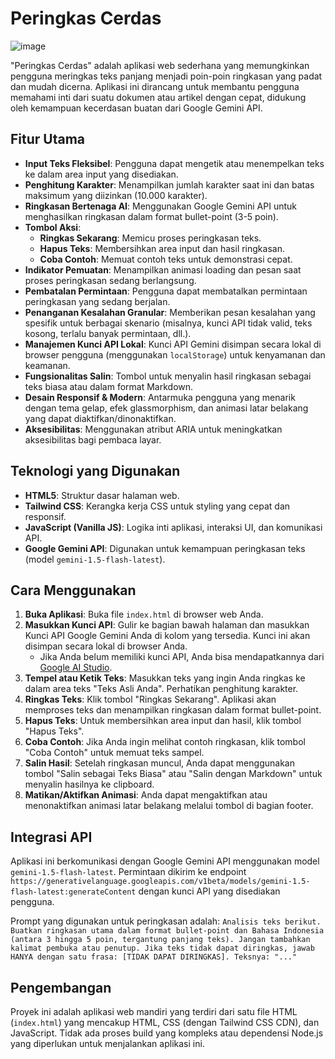 # Peringkas Cerdas

![image](https://github.com/user-attachments/assets/d1c4d4c2-5af2-40be-ba12-75d39739762f)

"Peringkas Cerdas" adalah aplikasi web sederhana yang memungkinkan pengguna meringkas teks panjang menjadi poin-poin ringkasan yang padat dan mudah dicerna. Aplikasi ini dirancang untuk membantu pengguna memahami inti dari suatu dokumen atau artikel dengan cepat, didukung oleh kemampuan kecerdasan buatan dari Google Gemini API.

## Fitur Utama

*   **Input Teks Fleksibel**: Pengguna dapat mengetik atau menempelkan teks ke dalam area input yang disediakan.
*   **Penghitung Karakter**: Menampilkan jumlah karakter saat ini dan batas maksimum yang diizinkan (10.000 karakter).
*   **Ringkasan Bertenaga AI**: Menggunakan Google Gemini API untuk menghasilkan ringkasan dalam format bullet-point (3-5 poin).
*   **Tombol Aksi**:
    *   **Ringkas Sekarang**: Memicu proses peringkasan teks.
    *   **Hapus Teks**: Membersihkan area input dan hasil ringkasan.
    *   **Coba Contoh**: Memuat contoh teks untuk demonstrasi cepat.
*   **Indikator Pemuatan**: Menampilkan animasi loading dan pesan saat proses peringkasan sedang berlangsung.
*   **Pembatalan Permintaan**: Pengguna dapat membatalkan permintaan peringkasan yang sedang berjalan.
*   **Penanganan Kesalahan Granular**: Memberikan pesan kesalahan yang spesifik untuk berbagai skenario (misalnya, kunci API tidak valid, teks kosong, terlalu banyak permintaan, dll.).
*   **Manajemen Kunci API Lokal**: Kunci API Gemini disimpan secara lokal di browser pengguna (menggunakan `localStorage`) untuk kenyamanan dan keamanan.
*   **Fungsionalitas Salin**: Tombol untuk menyalin hasil ringkasan sebagai teks biasa atau dalam format Markdown.
*   **Desain Responsif & Modern**: Antarmuka pengguna yang menarik dengan tema gelap, efek glassmorphism, dan animasi latar belakang yang dapat diaktifkan/dinonaktifkan.
*   **Aksesibilitas**: Menggunakan atribut ARIA untuk meningkatkan aksesibilitas bagi pembaca layar.

## Teknologi yang Digunakan

*   **HTML5**: Struktur dasar halaman web.
*   **Tailwind CSS**: Kerangka kerja CSS untuk styling yang cepat dan responsif.
*   **JavaScript (Vanilla JS)**: Logika inti aplikasi, interaksi UI, dan komunikasi API.
*   **Google Gemini API**: Digunakan untuk kemampuan peringkasan teks (model `gemini-1.5-flash-latest`).

## Cara Menggunakan

1.  **Buka Aplikasi**: Buka file `index.html` di browser web Anda.
2.  **Masukkan Kunci API**: Gulir ke bagian bawah halaman dan masukkan Kunci API Google Gemini Anda di kolom yang tersedia. Kunci ini akan disimpan secara lokal di browser Anda.
    *   Jika Anda belum memiliki kunci API, Anda bisa mendapatkannya dari [Google AI Studio](https://aistudio.google.com/app/apikey).
3.  **Tempel atau Ketik Teks**: Masukkan teks yang ingin Anda ringkas ke dalam area teks "Teks Asli Anda". Perhatikan penghitung karakter.
4.  **Ringkas Teks**: Klik tombol "Ringkas Sekarang". Aplikasi akan memproses teks dan menampilkan ringkasan dalam format bullet-point.
5.  **Hapus Teks**: Untuk membersihkan area input dan hasil, klik tombol "Hapus Teks".
6.  **Coba Contoh**: Jika Anda ingin melihat contoh ringkasan, klik tombol "Coba Contoh" untuk memuat teks sampel.
7.  **Salin Hasil**: Setelah ringkasan muncul, Anda dapat menggunakan tombol "Salin sebagai Teks Biasa" atau "Salin dengan Markdown" untuk menyalin hasilnya ke clipboard.
8.  **Matikan/Aktifkan Animasi**: Anda dapat mengaktifkan atau menonaktifkan animasi latar belakang melalui tombol di bagian footer.

## Integrasi API

Aplikasi ini berkomunikasi dengan Google Gemini API menggunakan model `gemini-1.5-flash-latest`. Permintaan dikirim ke endpoint `https://generativelanguage.googleapis.com/v1beta/models/gemini-1.5-flash-latest:generateContent` dengan kunci API yang disediakan pengguna.

Prompt yang digunakan untuk peringkasan adalah:
`Analisis teks berikut. Buatkan ringkasan utama dalam format bullet-point dan Bahasa Indonesia (antara 3 hingga 5 poin, tergantung panjang teks). Jangan tambahkan kalimat pembuka atau penutup. Jika teks tidak dapat diringkas, jawab HANYA dengan satu frasa: [TIDAK DAPAT DIRINGKAS]. Teksnya: "..."`

## Pengembangan

Proyek ini adalah aplikasi web mandiri yang terdiri dari satu file HTML (`index.html`) yang mencakup HTML, CSS (dengan Tailwind CSS CDN), dan JavaScript. Tidak ada proses build yang kompleks atau dependensi Node.js yang diperlukan untuk menjalankan aplikasi ini.

